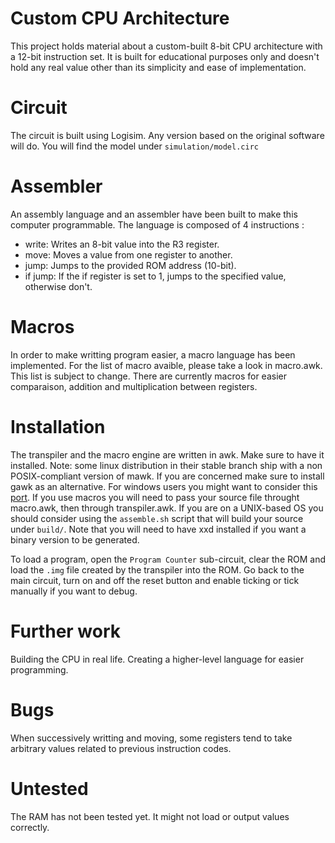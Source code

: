 
# Custom CPU Architecture

This project holds material about a custom-built 8-bit CPU architecture with a 12-bit instruction set.
It is built for educational purposes only and doesn't hold any real value other than its simplicity and ease of implementation.

# Circuit
The circuit is built using Logisim. Any version based on the original software will do.
You will find the model under ```simulation/model.circ```

# Assembler
An assembly language and an assembler have been built to make this computer programmable.
The language is composed of 4 instructions :
- write: Writes an 8-bit value into the R3 register.
- move: Moves a value from one register to another.
- jump: Jumps to the provided ROM address (10-bit).
- if jump: If the if register is set to 1, jumps to the specified value, otherwise don't.

# Macros
In order to make writting program easier, a macro language has been implemented.
For the list of macro avaible, please take a look in macro.awk.
This list is subject to change.
There are currently macros for easier comparaison, addition and multiplication between registers.

# Installation
The transpiler and the macro engine are written in awk. Make sure to have it installed.
Note: some linux distribution in their stable branch ship with a non POSIX-compliant version of mawk. If you are concerned make sure to install gawk as an alternative.
For windows users you might want to consider this [port](http://gnuwin32.sourceforge.net/packages/gawk.htm).
If you use macros you will need to pass your source file throught macro.awk, then through transpiler.awk.
If you are on a UNIX-based OS you should consider using the ```assemble.sh``` script that will build your source under ```build/```.
Note that you will need to have xxd installed if you want a binary version to be generated.


To load a program, open the ```Program Counter``` sub-circuit, clear the ROM and load the ```.img``` file created by the transpiler into the ROM.
Go back to the main circuit, turn on and off the reset button and enable ticking or tick manually if you want to debug.

# Further work
Building the CPU in real life.
Creating a higher-level language for easier programming.

# Bugs
When successively writting and moving, some registers tend to take arbitrary values related to previous instruction codes.

# Untested
The RAM has not been tested yet.
It might not load or output values correctly.
